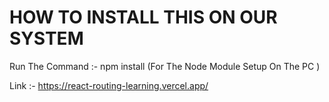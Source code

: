 # HOW TO INSTALL THIS ON OUR SYSTEM

Run The Command :- npm install (For The Node Module Setup On The PC ) 

Link :- https://react-routing-learning.vercel.app/
